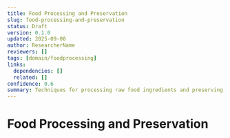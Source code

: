 ```yaml
---
title: Food Processing and Preservation
slug: food-processing-and-preservation
status: Draft
version: 0.1.0
updated: 2025-09-08
author: ResearcherName
reviewers: []
tags: [domain/foodprocessing]
links:
  dependencies: []
  related: []
confidence: 0.6
summary: Techniques for processing raw food ingredients and preserving food for long-term storage.
---
```


# Food Processing and Preservation

